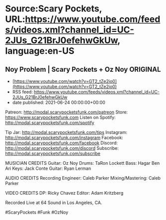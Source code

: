 # Source:Scary Pockets, URL:https://www.youtube.com/feeds/videos.xml?channel_id=UC-2JUs_G21BrJ0efehwGkUw, language:en-US

## Noy Problem | Scary Pockets + Oz Noy ORIGINAL
 - [https://www.youtube.com/watch?v=GT2_tZe2io0](https://www.youtube.com/watch?v=GT2_tZe2io0)
 - RSS feed: https://www.youtube.com/feeds/videos.xml?channel_id=UC-2JUs_G21BrJ0efehwGkUw
 - date published: 2021-06-24 00:00:00+00:00

Patreon: http://modal.scarypocketsfunk.com/patreon
Store: https://www.scarypocketsfunk.com
Listen on Spotify: http://modal.scarypocketsfunk.com/spotify

Tip Jar: http://modal.scarypocketsfunk.com/tips
Instagram: http://modal.scarypocketsfunk.com/instagram
Facebook: http://modal.scarypocketsfunk.com/facebook
Discord: http://modal.scarypocketsfunk.com/discord
Subscribe: http://modal.scarypocketsfunk.com/subscribe

MUSICIAN CREDITS
Guitar: Oz Noy
Drums: TaRon Lockett
Bass: Hagar Ben Ari
Keys: Jack Conte
Guitar: Ryan Lerman

AUDIO CREDITS
Recording Engineer: Caleb Parker
Mixing/Mastering: Caleb Parker

VIDEO CREDITS
DP: Ricky Chavez
Editor: Adam Kritzberg

Recorded Live at 64 Sound in Los Angeles, CA.

#ScaryPockets #Funk #OzNoy

